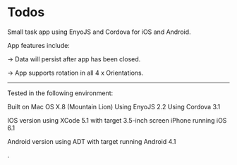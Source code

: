 Todos
=====

Small task app using EnyoJS and Cordova for iOS and Android.

App features include:

-> Data will persist after app has been closed.

-> App supports rotation in all 4 x Orientations.

------------------

Tested in the following environment:

Built on Mac OS X.8 (Mountain Lion)
Using EnyoJS 2.2
Using Cordova 3.1

IOS version using XCode 5.1 with target 3.5-inch screen iPhone running iOS 6.1

Android version using ADT with target running Android 4.1


.
